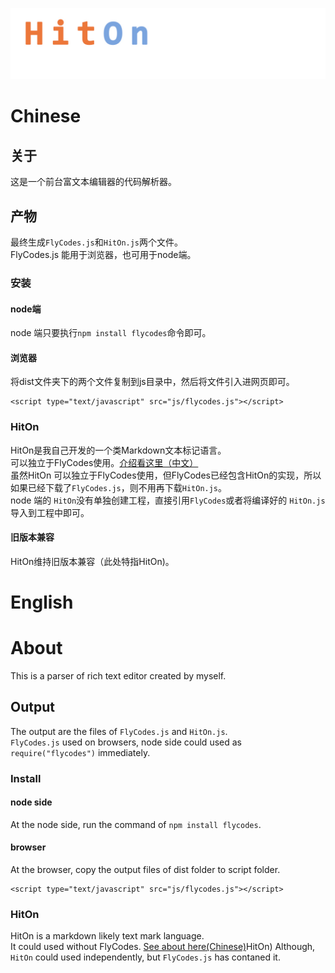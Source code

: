 ![](./demo/HitOn.jpg)

# Chinese

## 关于
这是一个前台富文本编辑器的代码解析器。

## 产物
最终生成`FlyCodes.js`和`HitOn.js`两个文件。  
FlyCodes.js 能用于浏览器，也可用于node端。

### 安装

#### node端
node 端只要执行`npm install flycodes`命令即可。

#### 浏览器
将dist文件夹下的两个文件复制到js目录中，然后将文件引入进网页即可。
```
<script type="text/javascript" src="js/flycodes.js"></script>
```

### HitOn

HitOn是我自己开发的一个类Markdown文本标记语言。  
可以独立于FlyCodes使用。[介绍看这里（中文）](http://wpl.waygc.net#prj=hiton)  
虽然HitOn 可以独立于FlyCodes使用，但FlyCodes已经包含HitOn的实现，所以如果已经下载了`FlyCodes.js`，则不用再下载`HitOn.js`。  
node 端的 `HitOn`没有单独创建工程，直接引用`FlyCodes`或者将编译好的 `HitOn.js`导入到工程中即可。

#### 旧版本兼容
HitOn维持旧版本兼容（此处特指HitOn)。


# English

# About
This is a parser of rich text editor created by myself.

## Output
The output are the files of `FlyCodes.js` and `HitOn.js`.  
`FlyCodes.js` used on browsers, node side could used as `require("flycodes")` immediately.

### Install
#### node side
At the node side, run the command of `npm install flycodes`.

#### browser
At the browser, copy the output files of dist folder to script folder.  
```
<script type="text/javascript" src="js/flycodes.js"></script>
```

### HitOn

HitOn is a markdown likely text mark language.  
It could used without FlyCodes. [See about here(Chinese)](http://wpl.waygc.net#prj=hiton)HitOn)
Although, `HitOn` could used independently, but `FlyCodes.js` has contaned it. 
